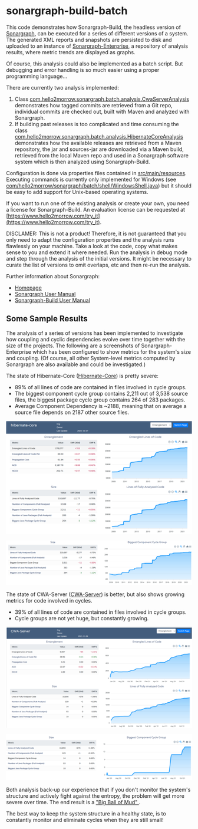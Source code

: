 # sonargraph-build-batch
This code demonstrates how Sonargraph-Build, the headless version of [Sonargraph](https://www.hello2morrow.com/), can be executed for a series of different versions of a system.
The generated XML reports and snapshots are persisted to disk and uploaded to an instance of [Sonargraph-Enterprise](https://www.hello2morrow.com/products/sonargraph/enterprise), 
a repository of analysis results, where metric trends are displayed as graphs.

Of course, this analysis could also be implemented as a batch script. But debugging and error handling is so much easier using a proper
programming language...

There are currently two analysis implemented:
1. Class [com.hello2morrow.sonargraph.batch.analysis.CwaServerAnalysis](/src/main/java/com/hello2morrow/sonargraph/batch/analysis/CwaServerAnalysis.java) 
demonstrates how tagged commits are retrieved from a Git repo, individual commits are checked out, built with Maven and analyzed with Sonargraph.
2. If building past releases is too complicated and time consuming the class 
[com.hello2morrow.sonargraph.batch.analysis.HibernateCoreAnalysis](/src/main/java/com/hello2morrow/sonargraph/batch/analysis/HibernateCoreAnalysis.java) 
demonstrates how the available releases are retrieved from a Maven repository, the jar and sources-jar are downloaded via a Maven build, 
retrieved from the local Maven repo and used in a Sonargraph software system which is then analyzed using Sonargraph-Build.

Configuration is done via properties files contained in [src/main/resources](/src/main/resources).
Executing commands is currently only implemented for Windows 
(see [com/hello2morrow/sonargraph/batch/shell/WindowsShell.java](/src/main/java/com/hello2morrow/sonargraph/batch/shell/WindowsShell.java)) 
but it should be easy to add support for Unix-based operating systems.

If you want to run one of the existing analysis or create your own, you need a license for Sonargraph-Build.
An evaluation license can be requested at [https://www.hello2morrow.com/try_it](https://www.hello2morrow.com/try_it).

DISCLAMER: This is not a product! 
Therefore, it is not guaranteed that you only need to adapt the configuration properties and the analysis runs flawlessly on your machine.
Take a look at the code, copy what makes sense to you and extend it where needed. 
Run the analysis in debug mode and step through the analysis of the initial versions.
It might be necessary to curate the list of versions to omit overlaps, etc and then re-run the analysis.  

Further information about Sonargraph:
* [Homepage](https://www.hello2morrow.com/)
* [Sonargraph User Manual](https://eclipse.hello2morrow.com/doc/standalone/content/index.html)
* [Sonargraph-Build User Manual](http://eclipse.hello2morrow.com/doc/build/content/index.html)

## Some Sample Results
The analysis of a series of versions has been implemented to investigate how coupling and cyclic dependencies evolve over time together
with the size of the projects. The following are a screenshots of Sonargraph-Enterprise which has been configured to show metrics for the system's size 
and coupling. (Of course, all other System-level metrics computed by Sonargraph are also available and could be investigated.)

The state of Hibernate-Core ([Hibernate-Core](https://github.com/hibernate/hibernate-orm/tree/main/hibernate-core)) is pretty severe:
* 89% of all lines of code are contained in files involved in cycle groups.
* The biggest component cycle group contains 2,211 out of 3,538 source files, the biggest package cycle group contains 
  264 of 283 packages.
* Average Component Dependency is ~2188, meaning that on average a source file depends on 2187 other source files.
  
![Trend of Hibernate-Core](/doc/Hibernate-Core_Entanglement.png "Trend of Hibernate-Core")

![Trend of Biggest Component Cycle in Hiberante-Core](/doc/Hibernate-Core_Biggest-Component-Cycle.png "Trend of Biggest Component Cycle in Hibernate-Core")

The state of CWA-Server ([CWA-Server](https://github.com/corona-warn-app/cwa-server)) is better, but also shows growing 
metrics for code involved in cycles.
* 39% of all lines of code are contained in files involved in cycle groups. 
* Cycle groups are not yet huge, but constantly growing.

![Trend of CWA-Server](/doc/CWA-Server_Entanglement.png "Trend of CWA-Server")

![Trend of Biggest Component Cycle in CWA-Server](/doc/CWA-Server_Biggest-Component-Cycle.png "Trend of Biggest Component Cycle in CWA-Server")

Both analysis back-up our experience that if you don't monitor the system's structure and actively fight against the entropy, the problem will get more severe over time.
The end result is a ["Big Ball of Mud" ](http://www.laputan.org/mud/).

The best way to keep the system structure in a healthy state, is to constantly monitor and eliminate cycles when they are still small!